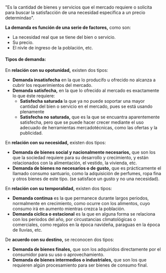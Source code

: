 "Es la cantidad de bienes y servicios que el mercado requiere o solicita para buscar la satisfacción de una necesidad específica a un precio determindao".

**La demanda es función de una serie de factores,** como son:
- La necesidad real que se tiene del bien o servicio.
- Su precio.
- El nivle de ingreso de la población, etc.

#### Tipos de demanda:
En **relación con su opotunidad,** existen dos tipos:
- **Demanda insatisfecha** en la que lo producifo u ofrecido no alcanza a cubrir los requerimientos del mercado.
- **Demanda satisfecha,** en la que lo ofrecido al mercado es exactamente lo que éste requiere:
	- **Satisfecha saturada** la que ya no puede soportar una mayor cantidad del bien o servicio en el mercado, pues se está usando plenamente
	- **Satisfecha no saturada,** que es la que se encuantra aparentemente satisfecha, pero que se puede hacer crecer mediante el uso adecuado de herramientas mercadotécnicas, como las ofertas y la publicidad.

En **relación con su necesidad,** existen dos tipos:
- **Demanda de bienes social y nacionalmente necesarios,** que son los que la sociedad requiere para su desarrollo y crecimiento, y están relacionados con la alimentación, el vestido, la vivienda, etc.
- **Demanda de bienes no necesarios o de gusto,** que es prácticamente el llamado consumo santuario, como la adquisición de perfumes, ropa fina y otros bienes de este tipo. (se satisface un gusto y no una necesidad).

En **relación con su temporalidad,** existen dos tipos:
- **Demanda continua** es la que permanece durante largos periodos, normalmente en crecimiento, como ocurre con los alimentos, cuyo consumo irá en aumento mientras crezca la población.
- **Demanda cíclica o estacional** es la que en alguna forma se relaciona con los periodos del año, por circustancias climatológicas o comerciales, como regalos en la época navideña, paraguas en la época de lluvias, etc.

De **acuerdo con su destino,** se reconocen dos tipos:
- **Demanda de bienes finales,** que son los adquiridos directamente por el consumidor para su uso o aprovechamiento.
- **Demanda de bienes intermedios o industriales,** que son los que requieren algún procesamiento para ser bienes de consumo final.